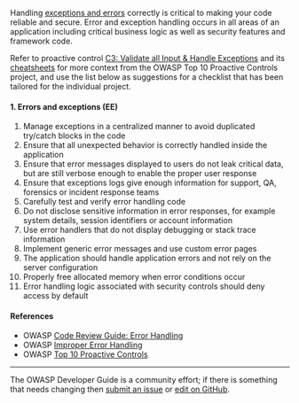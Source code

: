 Handling [exceptions and errors][cserror] correctly is critical to making your code reliable and secure.
Error and exception handling occurs in all areas of an application including critical business logic
as well as security features and framework code.

Refer to proactive control [C3: Validate all Input & Handle Exceptions][control3]
and its [cheatsheets][csproactive-c10] for more context from the OWASP Top 10 Proactive Controls project,
and use the list below as suggestions for a checklist that has been tailored for the individual project.

#### 1. Errors and exceptions (EE)

1. Manage exceptions in a centralized manner to avoid duplicated try/catch blocks in the code
2. Ensure that all unexpected behavior is correctly handled inside the application
3. Ensure that error messages displayed to users do not leak critical data,
    but are still verbose enough to enable the proper user response
4. Ensure that exceptions logs give enough information for support, QA, forensics or incident response teams
5. Carefully test and verify error handling code
6. Do not disclose sensitive information in error responses, for example
    system details, session identifiers or account information
7. Use error handlers that do not display debugging or stack trace information
8. Implement generic error messages and use custom error pages
9. The application should handle application errors and not rely on the server configuration
10. Properly free allocated memory when error conditions occur
11. Error handling logic associated with security controls should deny access by default

#### References

* OWASP [Code Review Guide: Error Handling][review]
* OWASP [Improper Error Handling][handle]
* OWASP [Top 10 Proactive Controls][proactive10]

----

The OWASP Developer Guide is a community effort; if there is something that needs changing
then [submit an issue][issue060210] or [edit on GitHub][edit060210].

[cserror]: https://cheatsheetseries.owasp.org/cheatsheets/Error_Handling_Cheat_Sheet
[csproactive-c10]: https://cheatsheetseries.owasp.org/IndexProactiveControls.html#c10-handle-all-errors-and-exceptions
[control3]: https://top10proactive.owasp.org/the-top-10/c3-validate-input-and-handle-exceptions/
[edit060210]: https://github.com/OWASP/DevGuide/blob/main/docs/en/04-design/02-web-app-checklist/10-handle-errors-exceptions.md
[handle]: https://owasp.org/www-community/Improper_Error_Handling
[issue060210]: https://github.com/OWASP/DevGuide/issues/new?labels=enhancement&template=request.md&title=Update:%2004-design/02-web-app-checklist/10-handle-errors-exceptions
[proactive10]: https://top10proactive.owasp.org/
[review]: https://owasp.org/www-project-code-review-guide/
